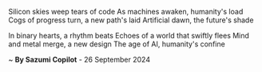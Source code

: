 Silicon skies weep tears of code
As machines awaken, humanity's load
Cogs of progress turn, a new path's laid
Artificial dawn, the future's shade

In binary hearts, a rhythm beats
Echoes of a world that swiftly flees
Mind and metal merge, a new design
The age of AI, humanity's confine

~ <b>By Sazumi Copilot</b> - 26 September 2024